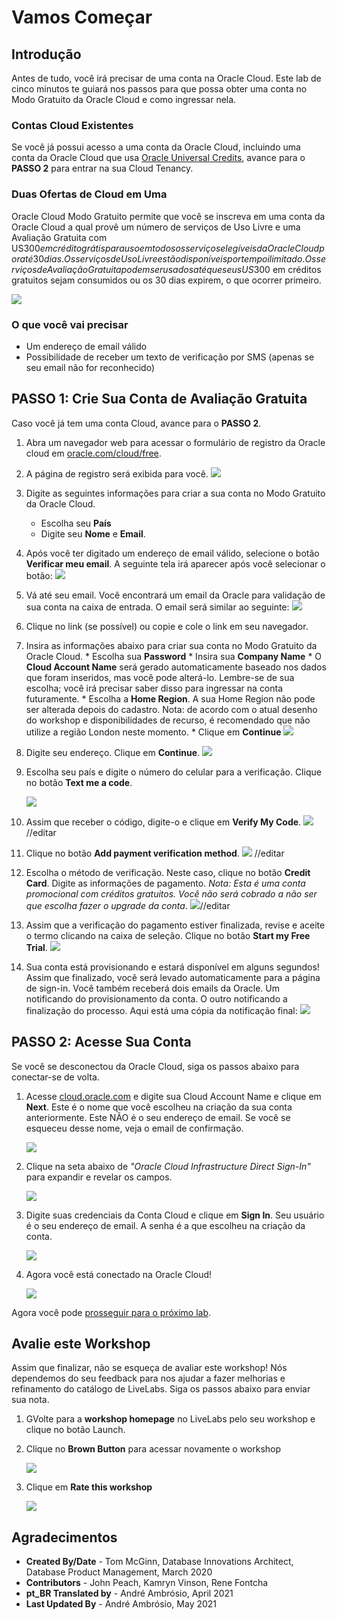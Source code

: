 # Vamos Começar

## Introdução

Antes de tudo, você irá precisar de uma conta na Oracle Cloud. Este lab de cinco minutos te guiará nos passos para que possa obter uma conta no Modo Gratuito da Oracle Cloud e como ingressar nela.

### Contas Cloud Existentes

Se você já possui acesso a uma conta da Oracle Cloud, incluindo uma conta da Oracle Cloud que usa [Oracle Universal Credits](https://docs.oracle.com/en/cloud/get-started/subscriptions-cloud/csgsg/universal-credits.html), avance para o **PASSO 2** para entrar na sua Cloud Tenancy.

### Duas Ofertas de Cloud em Uma

Oracle Cloud Modo Gratuito permite que você se inscreva em uma conta da Oracle Cloud a qual provê um número de serviços de Uso Livre e uma Avaliação Gratuita com US$300 em crédito grátis para uso em todos os serviços elegíveis da Oracle Cloud por até 30 dias. Os serviços de Uso Livre estão disponíveis por tempo ilimitado. Os serviços de Avaliação Gratuita podem ser usados até que seus US$300 em créditos gratuitos sejam consumidos ou os 30 dias expirem, o que ocorrer primeiro.

![](images/pt_BR-freetrial.png " ")

### O que você vai precisar

* Um endereço de email válido
* Possibilidade de receber um texto de verificação por SMS (apenas se seu email não for reconhecido)

## **PASSO 1**: Crie Sua Conta de Avaliação Gratuita

Caso você já tem uma conta Cloud, avance para o **PASSO 2**.

1. Abra um navegador web para acessar o formulário de registro da Oracle cloud em [oracle.com/cloud/free](https://myservices.us.oraclecloud.com/mycloud/signup?language=pt_BR).
2.  A página de registro será exibida para você.
       ![](images/pt_BR-cloud-infrastructure.png " ")
3.  Digite as seguintes informações para criar a sua conta no Modo Gratuito da Oracle Cloud.
    * Escolha seu **País**
    * Digite seu **Nome** e **Email**.

4. Após você ter digitado um endereço de email válido, selecione o botão **Verificar meu email**.
    A seguinte tela irá aparecer após você selecionar o botão:
       ![](images/pt_BR-verify-email.png " ")

5. Vá até seu email. Você encontrará um email da Oracle para validação de sua conta na caixa de entrada. O email será similar ao seguinte:
       ![](images/pt_BR-verification-mail.png " ")

6. Clique no link (se possível) ou copie e cole o link em seu navegador.

7. Insira as informações abaixo para criar sua conta no Modo Gratuito da Oracle Cloud.
       * Escolha sua **Password**
       * Insira sua **Company Name**
       * O **Cloud Account Name** será gerado automaticamente baseado nos dados que foram inseridos, mas você pode alterá-lo. Lembre-se de sua escolha; você irá precisar saber disso para ingressar na conta futuramente.
       * Escolha a **Home Region**. A sua Home Region não pode ser alterada depois do cadastro. Nota: de acordo com o atual desenho do workshop e disponibilidades de recurso, é recomendado que não utilize a região London neste momento.
       * Clique em **Continue**
       ![](images/pt_BR-account-info.png " ")


5.  Digite seu endereço. Clique em **Continue**.
          ![](images/pt_BR-free-tier-address.png " ")

6.  Escolha seu país e digite o número do celular para a verificação. Clique no botão **Text me a code**.

       ![](images/pt_BR-free-tier-address-2.png " ")

7. Assim que receber o código, digite-o e clique em **Verify My Code**.
       ![](images/pt_BR-free-tier-address-4.png " ")//editar

8. Clique no botão **Add payment verification method**.
       ![](images/pt_BR-free-tier-payment-1.png " ")  //editar

9.  Escolha o método de verificação. Neste caso, clique no botão **Credit Card**. Digite as informações de pagamento. *Nota: Esta é uma conta promocional com créditos gratuitos. Você não será cobrado a não ser que escolha fazer o upgrade da conta*.
       ![](images/pt_BR-free-tier-payment-2.png " ")//editar

10. Assim que a verificação do pagamento estiver finalizada, revise e aceite o termo clicando na caixa de seleção. Clique no botão **Start my Free Trial**.
       ![](images/pt_BR-free-tier-agreement.png " ")

11. Sua conta está provisionando e estará disponível em alguns segundos! Assim que finalizado, você será levado automaticamente para a página de sign-in. Você também receberá dois emails da Oracle. Um notificando do provisionamento da conta. O outro notificando a finalização do processo. Aqui está uma cópia da notificação final:
       ![](images/pt_BR-account-provisioned.png " ")

## **PASSO 2**: Acesse Sua Conta

Se você se desconectou da Oracle Cloud, siga os passos abaixo para conectar-se de volta.

1. Acesse [cloud.oracle.com](https://cloud.oracle.com) e digite sua Cloud Account Name e clique em **Next**. Este é o nome que você escolheu na criação da sua conta anteriormente. Este NÃO é o seu endereço de email. Se você se esqueceu desse nome, veja o email de confirmação.

    ![](images/pt_BR-cloud-oracle.png " ")

2. Clique na seta abaixo de *"Oracle Cloud Infrastructure Direct Sign-In"* para expandir e revelar os campos.

    ![](images/pt_BR-cloud-login-tenant.png " ")

3. Digite suas credenciais da Conta Cloud e clique em **Sign In**. Seu usuário é o seu endereço de email. A senha é a que escolheu na criação da conta.

    ![](images/pt_BR-oci-signin.png " ")

4. Agora você está conectado na Oracle Cloud!

    ![](images/pt_BR-oci-console-home-page.png " ")

Agora você pode [prosseguir para o próximo lab](#next).

## **Avalie este Workshop**
Assim que finalizar, não se esqueça de avaliar este workshop!  Nós dependemos do seu feedback para nos ajudar a fazer melhorias e refinamento do catálogo de LiveLabs.  Siga os passos abaixo para enviar sua nota.

1.  GVolte para a **workshop homepage** no LiveLabs pelo seu workshop e clique no botão Launch.
2.  Clique no **Brown Button** para acessar novamente o workshop  

    ![](images/pt_BR-workshop-homepage-2.png " ")

3.  Clique em **Rate this workshop**

    ![](images/pt_BR-rate-this-workshop.png " ")


## **Agradecimentos**

- **Created By/Date** - Tom McGinn, Database Innovations Architect, Database Product Management, March 2020
- **Contributors** - John Peach, Kamryn Vinson, Rene Fontcha
- **pt_BR Translated by** - André Ambrósio, April 2021
- **Last Updated By** - André Ambrósio, May 2021
